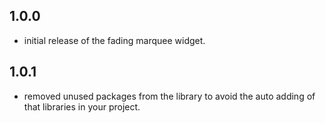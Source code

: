 ## 1.0.0

* initial release of the fading marquee widget.

## 1.0.1

* removed unused packages from the library to avoid the auto adding of that libraries in your
  project.
